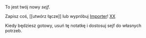 To jest twój nowy *sejf*.

Zapisz coś, [[utwórz łącze]] lub wypróbuj [Importer](https://help.obsidian.md/Plugins/Importer)! [XX]()

Kiedy będziesz gotowy, usuń tę notatkę i dostosuj sejf do własnych potrzeb.